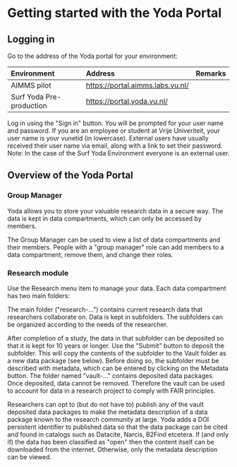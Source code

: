 # Getting started with the Yoda Portal

## Logging in


Go to the address of the Yoda portal for your environment:

| Environment          | Address | Remarks                  |
|:-------------------- |:------------|:-------------------------|
| AIMMS pilot | https://portal.aimms.labs.vu.nl/ | |
| Surf Yoda Pre-production | https://portal.yoda.vu.nl/ | |

Log in using the "Sign in" button. You will be prompted for your user name and password. If you are an employee or student 
at Vrije Univeriteit, your user name is your vunetid (in lowercase). External users have usually received their user name
via email, along with a link to set their password. 
Note: In the case of the Surf Yoda Environment everyone is an external user. 

## Overview of the Yoda Portal

### Group Manager

Yoda allows you to store your valuable research data in a secure way.  The data is kept in data compartments,
which can only be accessed by members.

The Group Manager can be used to view a list of data compartments and their members. People with a "group manager" role
can add members to a data compartment, remove them, and change their roles.

### Research module

Use the Research menu item to manage your data. Each data compartment has two main folders:

The main folder ("research-...") contains current research data that researchers
collaborate on. Data is kept in subfolders. The subfolders can be organized according
to the needs of the researcher.

After completion of a study, the data in that subfolder can be deposited so that it is
kept for 10 years or longer. Use the "Submit" button to deposit the subfolder. This will
copy the contents of the subfolder to the Vault folder as a new data package (see below).
Before doing so, the subfolder must be described with metadata, which can be entered by
clicking on the Metadata button.  The folder named "vault-..." contains deposited data packages.
Once deposited, data cannot be removed. Therefore the vault can be used to account for data
in a research project to comply with FAIR principles.

Researchers can opt to (but do not have to) publish any of the vault deposited data packages
to make the metadata description of a data package known to the research community at large.
Yoda adds a DOI persistent identifier to published data so that the data package can be cited
and found in catalogs such as Datacite, Narcis, B2Find etcetera.
If (and only if) the data has been classified as "open" then the content itself can be downloaded
from the internet. Otherwise, only the metadata description can be viewed.

